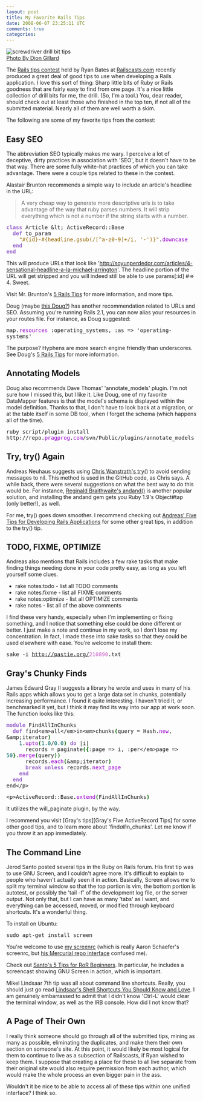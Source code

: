 ```yaml
--- 
layout: post
title: My Favorite Rails Tips
date: 2008-06-07 23:25:11 UTC
comments: true
categories: 
--- 
```

<div class="centerize">

![screwdriver drill bit tips](http://soyunperdedor.com/files/drill_bit_tips.jpg "Photo By Dion Gillard")  
[Photo By Dion Gillard](http://www.flickr.com/photos/diongillard/ "Photo By Dion Gillard")

</div>

The [Rails tips contest](http://railscasts.com/contest/ "Rails tips contest") held by Ryan Bates at [Railscasts.com](http://railscasts.com/ "railscasts.com") recently produced a great deal of good tips to use when developing a Rails application. I love this sort of thing: Sharp little bits of Ruby or Rails goodness that are fairly easy to find from one page. It's a nice little collection of drill bits for me, the drill. (So, I'm a tool.) You, dear reader, should check out at least those who finished in the top ten, if not all of the submitted material. Nearly all of them are well worth a skim.

The following are some of my favorite tips from the contest:

## Easy SEO

The abbreviation SEO typically makes me wary. I perceive a lot of deceptive, dirty practices in association with 'SEO', but it doesn't have to be that way. There are some fully white-hat practices of which you can take advantage. There were a couple tips related to these in the contest.

Alastair Brunton recommends a simple way to include an article's headline in the URL:

> A very cheap way to generate more descriptive urls is to take advantage of the way that ruby parses numbers. It will strip everything which is not a number if the string starts with a number.

<div class="codeblock">

<div class="ruby" style="font-family: monospace;">

<span style="color: #9966CC; font-weight: bold;">class</span> Article \&lt; ActiveRecord::Base  
  <span style="color: #9966CC; font-weight: bold;">def</span> to\_param  
    <span style="color: #996600;">"\#{id}-\#{headline.gsub(/\[^a-z0-9\]+/i, '-')}"</span>.<span style="color: #9900CC;">downcase</span>  
  <span style="color: #9966CC; font-weight: bold;">end</span>  
<span style="color: #9966CC; font-weight: bold;">end</span>

</div>

</div>

This will produce URLs that look like 'http://soyunperdedor.com/articles/4-sensational-headline-a-la-michael-arrington'. The headline portion of the URL will get stripped and you will indeed still be able to use params\[:id\] \#=\> 4. Sweet.

Visit Mr. Brunton's [5 Rails Tips](http://scoop.cheerfactory.co.uk/2008/04/25/5-rails-tips/ "Brunton's 5 Rails Tips") for more information, and more tips.

Doug (maybe [this Doug?](http://i3.iofferphoto.com/img/item/183/309/86/Doug_cartoon.gif "Doug")) has another recommendation related to URLs and SEO. Assuming you're running Rails 2.1, you can now alias your resources in your routes file. For instance, as Doug suggested:

<div class="codeblock">

<div class="ruby" style="font-family: monospace;">

map.<span style="color: #9900CC;">resources</span> :operating\_systems, :as =\> 'operating-systems'

</div>

</div>

The purpose? Hyphens are more search engine friendly than underscores. See Doug's [5 Rails Tips](http://domainspecific.blogspot.com/2008/05/5-rails-tips.html "Doug's 5 Rails Tips") for more information.

## Annotating Models

Doug also recommends Dave Thomas' 'annotate\_models' plugin. I'm not sure how I missed this, but I like it. Like Doug, one of my favorite DataMapper features is that the model's schema is displayed within the model definition. Thanks to that, I don't have to look back at a migration, or at the table itself in some DB tool, when I forget the schema (which happens all of the time).

<div class="codeblock">

<div class="ruby" style="font-family: monospace;">

ruby script/plugin install http://repo.<span style="color: #9900CC;">pragprog</span>.<span style="color: #9900CC;">com</span>/svn/Public/plugins/annotate\_models

</div>

</div>

## Try, try() Again

Andreas Neuhaus suggests using [Chris Wanstrath's try()](http://ozmm.org/posts/try.html "Chris Wanstrath's try() method") to avoid sending messages to nil. This method is used in the GitHub code, as Chris says. A while back, there were several suggestions on what the best way to do this would be. For instance, [Reginald Braithwaite's andand()](http://andand.rubyforge.org/ "Reginald Braithwaite's andand() method") is another popular solution, and installing the andand gem gets you Ruby 1.9's Object\#tap (only better\!), as well.

For me, try() goes down smoother. I recommend checking out [Andreas' Five Tips for Developing Rails Applications](http://zargony.com/2008/04/28/five-tips-for-developing-rails-applications "Andreas' Five Tips for Developing Rails Applications") for some other great tips, in addition to the try() tip.

## TODO, FIXME, OPTIMIZE

Andreas also mentions that Rails includes a few rake tasks that make finding things needing done in your code pretty easy, as long as you left yourself some clues.

  - rake notes:todo - list all TODO comments
  - rake notes:fixme - list all FIXME comments
  - rake notes:optimize - list all OPTIMIZE comments
  - rake notes - list all of the above comments

I find these very handy, especially when I'm implementing or fixing something, and I notice that something else could be done different or better. I just make a note and continue in my work, so I don't lose my concentration. In fact, I made these into sake tasks so that they could be used elsewhere with ease. You're welcome to install them:

<div class="codeblock">

<div class="bash" style="font-family: monospace;">

sake -i http://pastie.org/<span style="color: #cc66cc;">210890</span>.txt

</div>

</div>

## Gray's Chunky Finds

James Edward Gray II suggests a library he wrote and uses in many of his Rails apps which allows you to get a large data set in chunks, potentially increasing performance. I found it quite interesting. I haven't tried it, or benchmarked it yet, but I think it may find its way into our app at work soon. The function looks like this:

<div class="codeblock">

<div class="ruby" style="font-family: monospace;">

<span style="color: #9966CC; font-weight: bold;">module</span> FindAllInChunks  
  <span style="color: #9966CC; font-weight: bold;">def</span> find\<em\>all\</em\>in\<em\>chunks<span style="color: #006600; font-weight: bold;">(</span>query = Hash.<span style="color: #9900CC;">new</span>, \&amp;iterator<span style="color: #006600; font-weight: bold;">)</span>  
    <span style="color: #006666;">1</span>.<span style="color: #9900CC;">upto</span><span style="color: #006600; font-weight: bold;">(</span><span style="color: #006666;">1.0</span>/<span style="color: #006666;">0.0</span><span style="color: #006600; font-weight: bold;">)</span> <span style="color: #9966CC; font-weight: bold;">do</span> |i|  
      records = paginate<span style="color: #006600; font-weight: bold;">(</span><span style="color: #006600; font-weight: bold;">{</span>:page =\> i, :per\</em\>page =\> <span style="color: #006666;">50</span><span style="color: #006600; font-weight: bold;">}</span>.<span style="color: #9900CC;">merge</span><span style="color: #006600; font-weight: bold;">(</span>query<span style="color: #006600; font-weight: bold;">)</span><span style="color: #006600; font-weight: bold;">)</span>  
      records.<span style="color: #9900CC;">each</span><span style="color: #006600; font-weight: bold;">(</span>\&amp;iterator<span style="color: #006600; font-weight: bold;">)</span>  
      <span style="color: #9966CC; font-weight: bold;">break</span> <span style="color: #9966CC; font-weight: bold;">unless</span> records.<span style="color: #9900CC;">next\_page</span>  
    <span style="color: #9966CC; font-weight: bold;">end</span>  
  <span style="color: #9966CC; font-weight: bold;">end</span>  
end\</p\>  
  
\<p\>ActiveRecord::Base.<span style="color: #9900CC;">extend</span><span style="color: #006600; font-weight: bold;">(</span>FindAllInChunks<span style="color: #006600; font-weight: bold;">)</span>

</div>

</div>

It utilizes the will\_paginate plugin, by the way.

I recommend you visit \[Gray's tips\]\[Gray's Five ActiveRecord Tips\] for some other good tips, and to learn more about 'find*all*in\_chunks'. Let me know if you throw it an app immediately.

## The Command Line

Jerod Santo posted several tips in the Ruby on Rails forum. His first tip was to use GNU Screen, and I couldn't agree more. It's difficult to explain to people who haven't actually seen it in action. Basically, Screen allows me to split my terminal window so that the top portion is vim, the bottom portion is autotest, or possibly the 'tail -f' of the development log file, or the server output. Not only that, but I can have as many 'tabs' as I want, and everything can be accessed, moved, or modified through keyboard shortcuts. It's a wonderful thing.

To install on Ubuntu:  

<div class="codeblock">

<div class="bash" style="font-family: monospace;">

sudo apt-get install screen

</div>

</div>

You're welcome to use [my screenrc](http://github.com/mileszs/mileszs-linux-configs/tree/master/screenrc "my screenrc") (which is really Aaron Schaefer's screenrc, but [his Mercurial repo interface](http://projects.elasticdog.com/hg//configs/ "Aaron's Mercurial configs repo") confused me).

Check out [Santo's 5 Tips for RoR Beginners](http://railsforum.com/viewtopic.php?pid=60456). In particular, he includes a screencast showing GNU Screen in action, which is important.

Mikel Lindsaar 7th tip was all about command line shortcuts. Really, you should just go read [Lindsaar's Shell Shortcuts You Should Know and Love](http://lindsaar.net/2008/4/16/tip-7-shell-shortcuts-you-should-know-and-love). I am genuinely embarrassed to admit that I didn't know 'Ctrl-L' would clear the terminal window, as well as the IRB console. How did I not know that?

## A Page of Their Own

I really think someone should go through all of the submitted tips, mining as many as possible, eliminating the duplicates, and make them their own section on someone's site. At this point, it would likely be most logical for them to continue to live as a subsection of Railscasts, if Ryan wished to keep them. I suppose that creating a place for these to all live separate from their original site would also require permission from each author, which would make the whole process an even bigger pain in the ass.

Wouldn't it be nice to be able to access all of these tips within one unified interface? I think so.
